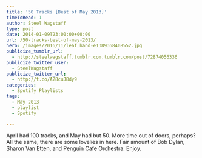 ```yaml
---
title: '50 Tracks [Best of May 2013]'
timeToRead: 1 
author: Steel Wagstaff
type: post
date: 2014-01-09T23:00:00+00:00
url: /50-tracks-best-of-may-2013/
hero: /images/2016/11/leaf_hand-e1389368408552.jpg
publicize_tumblr_url:
  - http://steelwagstaff.tumblr.com.tumblr.com/post/72874056336
publicize_twitter_user:
  - SteelWagstaff
publicize_twitter_url:
  - http://t.co/A28cuJ8dy9
categories:
  - Spotify Playlists
tags:
  - May 2013
  - playlist
  - Spotify

---
```

April had 100 tracks, and May had but 50. More time out of doors, perhaps? All the same, there are some lovelies in here. Fair amount of Bob Dylan, Sharon Van Etten, and Penguin Cafe Orchestra. Enjoy.